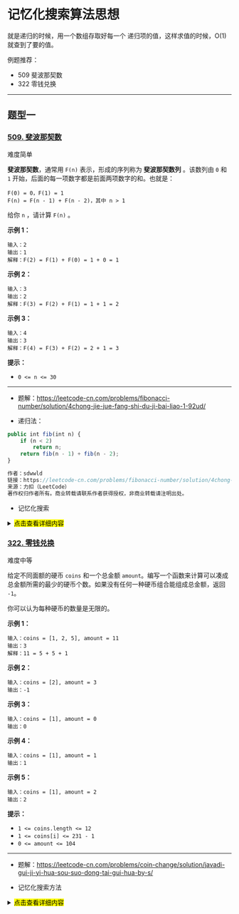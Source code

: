 # 记忆化搜索算法思想

就是递归的时候，用一个数组存取好每一个 递归项的值，这样求值的时候，O(1) 就查到了要的值。

例题推荐：

- 509 斐波那契数
- 322 零钱兑换

---

## 题型一

### [509. 斐波那契数](https://leetcode-cn.com/problems/fibonacci-number/)

难度简单

**斐波那契数**，通常用 `F(n)` 表示，形成的序列称为 **斐波那契数列** 。该数列由 `0` 和 `1` 开始，后面的每一项数字都是前面两项数字的和。也就是：

```
F(0) = 0，F(1) = 1
F(n) = F(n - 1) + F(n - 2)，其中 n > 1
```

给你 `n` ，请计算 `F(n)` 。

 

**示例 1：**

```
输入：2
输出：1
解释：F(2) = F(1) + F(0) = 1 + 0 = 1
```

**示例 2：**

```
输入：3
输出：2
解释：F(3) = F(2) + F(1) = 1 + 1 = 2
```

**示例 3：**

```
输入：4
输出：3
解释：F(4) = F(3) + F(2) = 2 + 1 = 3
```

 

**提示：**

- `0 <= n <= 30`

---

- 题解：https://leetcode-cn.com/problems/fibonacci-number/solution/4chong-jie-jue-fang-shi-du-ji-bai-liao-1-92ud/

- 递归法：

```js
public int fib(int n) {
    if (n < 2)
        return n;
    return fib(n - 1) + fib(n - 2);
}

作者：sdwwld
链接：https://leetcode-cn.com/problems/fibonacci-number/solution/4chong-jie-jue-fang-shi-du-ji-bai-liao-1-92ud/
来源：力扣（LeetCode）
著作权归作者所有。商业转载请联系作者获得授权，非商业转载请注明出处。
```

- 记忆化搜索


<details>
  <summary>
      <mark>点击查看详细内容</mark></summary>

```js
var fib = function (n) {
    const map = new Map()
    return memorySearch(n, map)
}

function memorySearch(n, map) {
    if (n < 2) {
        return n == 1 ? 1 : 0
    }

    if (map.has(n)) return map.get(n)

    const first = memorySearch(n-1, map)
    const second = memorySearch(n -2, map)
    const res = first + second

    map.set(n, res)

    return res
}
```
</details>







### [322. 零钱兑换](https://leetcode-cn.com/problems/coin-change/)

难度中等

给定不同面额的硬币 `coins` 和一个总金额 `amount`。编写一个函数来计算可以凑成总金额所需的最少的硬币个数。如果没有任何一种硬币组合能组成总金额，返回 `-1`。

你可以认为每种硬币的数量是无限的。

 

**示例 1：**

```
输入：coins = [1, 2, 5], amount = 11
输出：3 
解释：11 = 5 + 5 + 1
```

**示例 2：**

```
输入：coins = [2], amount = 3
输出：-1
```

**示例 3：**

```
输入：coins = [1], amount = 0
输出：0
```

**示例 4：**

```
输入：coins = [1], amount = 1
输出：1
```

**示例 5：**

```
输入：coins = [1], amount = 2
输出：2
```

 

**提示：**

- `1 <= coins.length <= 12`
- `1 <= coins[i] <= 231 - 1`
- `0 <= amount <= 104`





---

- 题解：https://leetcode-cn.com/problems/coin-change/solution/javadi-gui-ji-yi-hua-sou-suo-dong-tai-gui-hua-by-s/



- 记忆化搜索方法


<details>
  <summary>
      <mark>点击查看详细内容</mark></summary>

```js
var coinChange = function(coins, amount) {
    let memo = []

    if (coins.length === 0) return -1

    memo = new Array(amount).fill(0)

    return findWay(coins, memo, amount)
}

// memo[n] 表示钱币n可以被换取的最少的硬币数，不能换取就为-1
// findWay 函数的目的是为了找到 amount 数量的零钱可以兑换的最少硬币数量，返回其值
function findWay(coins, memo, amount) {
    if (amount < 0) return -1

    if (amount == 0) return 0
	// 记忆化的处理，memo[n]用赋予了值，就不用继续下面的循环
    // 直接的返回memo[n] 的最优值
    if (memo[amount -1] !== 0) {
        return memo[amount -1]
    }

    let min = Infinity

    for (let i=0; i < coins.length; i++) {
        let res = findWay(coins, memo, amount - coins[i])

        if (res >= 0 && res < min) {
            min = res + 1  // 加1，是为了加上得到res结果的那个步骤中，兑换的一个硬币
        }
    }
    memo[amount -1] = min === Infinity ? -1 : min
    
    return memo[amount -1]
}

```
</details>

